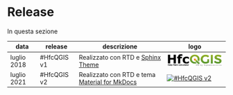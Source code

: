 # Release

In questa sezione 

data         | release      | descrizione | logo
-------------|--------------|-------------|------
luglio 2018  | #HfcQGIS v1  | Realizzato con RTD e [Sphinx Theme](https://github.com/rtfd/sphinx_rtd_theme) | <a href="http://hfcqgis.opendatasicilia.it/it/latest/" target="_blank"><img src="../img/logo_hfc_00.png" alt="#HfcQGIS v1"  width="200" class="immagonobox" title="#HfcQGIS v1"></a>
luglio 2021  | #HfcQGIS v2  | Realizzato con RTD e tema [Material for MkDocs](https://squidfunk.github.io/mkdocs-material/) | <a href="https://hfcqgis-md.readthedocs.io/it/latest/" target="_blank"><img src="../img/logo_hfc_2018.png" alt="#HfcQGIS v2"  width="200" class="immagonobox" title="#HfcQGIS v2"></a>

